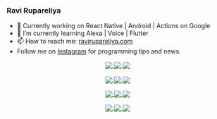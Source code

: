 ### Ravi Rupareliya

- 🔭 Currently working on React Native | Android | Actions on Google
- 🌱 I’m currently learning Alexa | Voice | Flutter
- 📫 How to reach me: [ravirupareliya.com](https://ravirupareliya.com)
- Follow me on [Instagram](https://www.instagram.com/ravi.rupareliya/) for programming tips and news.

<a href="https://www.instagram.com/ravi.rupareliya/" target="_blank">
<!-- insta-feed:START-->
<p align="center">
<img align="center" src=https://scontent-iad3-1.cdninstagram.com/v/t51.2885-15/e35/s150x150/122425343_1572645589603046_1626634953961554534_n.jpg?_nc_ht=scontent-iad3-1.cdninstagram.com&_nc_cat=102&_nc_ohc=3Et-9G1HrAIAX9ckY2c&tp=1&oh=f5884c4af17dc48e6856c8f2d0dc0aaf&oe=601EF741 />
<img align="center" src=https://scontent-iad3-1.cdninstagram.com/v/t51.2885-15/e35/s150x150/119738360_171946631175661_8308691936849414239_n.jpg?_nc_ht=scontent-iad3-1.cdninstagram.com&_nc_cat=101&_nc_ohc=TMUOZ3A0LyYAX9daiQH&tp=1&oh=e55124a043034b833630b42e7728f7c9&oe=601DF35D />
<img align="center" src=https://scontent-iad3-1.cdninstagram.com/v/t51.2885-15/e35/s150x150/119471335_3325605627530848_5783608158621298966_n.jpg?_nc_ht=scontent-iad3-1.cdninstagram.com&_nc_cat=104&_nc_ohc=l3OjgVCJpyMAX9JuZv6&tp=1&oh=50247ce1b14d88101050eda944744ccc&oe=601E7001 />
</p>
<p align="center">
<img align="center" src=https://scontent-iad3-1.cdninstagram.com/v/t51.2885-15/e35/s150x150/118735524_155532192843864_2438830621806811548_n.jpg?_nc_ht=scontent-iad3-1.cdninstagram.com&_nc_cat=100&_nc_ohc=Wkvap0Rie-8AX_nPD32&tp=1&oh=85d16870aab2a1acbbd7842be8d254de&oe=601C3C6E />
<img align="center" src=https://scontent-iad3-1.cdninstagram.com/v/t51.2885-15/e35/s150x150/118358282_793232521422249_4194198869826492121_n.jpg?_nc_ht=scontent-iad3-1.cdninstagram.com&_nc_cat=109&_nc_ohc=Kz_BuzkMt2kAX_VxwbK&tp=1&oh=7613da107f91248d6120a784079ebacf&oe=601F01BC />
<img align="center" src=https://scontent-iad3-1.cdninstagram.com/v/t51.2885-15/e35/s150x150/118083536_653646245259286_4437462516989252087_n.jpg?_nc_ht=scontent-iad3-1.cdninstagram.com&_nc_cat=110&_nc_ohc=gF9kJvpQ3nUAX_41Mgr&tp=1&oh=780c0c040d81663a3f044cba6633e326&oe=601F715C />
</p>
<p align="center">
<img align="center" src=https://scontent-iad3-1.cdninstagram.com/v/t51.2885-15/e35/s150x150/118175330_604822603490734_6882222491011634628_n.jpg?_nc_ht=scontent-iad3-1.cdninstagram.com&_nc_cat=110&_nc_ohc=Q27TmRHRCHUAX-GcYfd&tp=1&oh=274513947deeac885d7f356d3085725d&oe=601DA677 />
<img align="center" src=https://scontent-iad3-1.cdninstagram.com/v/t51.2885-15/e35/s150x150/117801930_118850686597100_8281062695853943386_n.jpg?_nc_ht=scontent-iad3-1.cdninstagram.com&_nc_cat=108&_nc_ohc=h49g2vlN674AX_pQ41b&tp=1&oh=186706e7ec45a4a5b5d6063c88ec43e4&oe=601E1840 />
<img align="center" src=https://scontent-iad3-1.cdninstagram.com/v/t51.2885-15/e35/s150x150/117867292_2771207523148452_3241414180657952736_n.jpg?_nc_ht=scontent-iad3-1.cdninstagram.com&_nc_cat=100&_nc_ohc=cHirAiK2-t4AX9Xk-o6&tp=1&oh=df017679786303ddbba2d6f0baedebbe&oe=601DB0A1 />
</p>
<p align="center">
<img align="center" src=https://scontent-iad3-1.cdninstagram.com/v/t51.2885-15/e35/s150x150/117931678_793632161399712_7562658963115355616_n.jpg?_nc_ht=scontent-iad3-1.cdninstagram.com&_nc_cat=100&_nc_ohc=RVvG2wAkXfYAX9nH5T0&tp=1&oh=98629c87459d6c295cb1b613c735bb06&oe=601FB037 />
<img align="center" src=https://scontent-iad3-1.cdninstagram.com/v/t51.2885-15/e35/s150x150/117747115_220949032661980_1081920512424702093_n.jpg?_nc_ht=scontent-iad3-1.cdninstagram.com&_nc_cat=104&_nc_ohc=hyUzbSfXGFsAX_CHhYN&tp=1&oh=f0b67c82e53c68f5e232d0cd6f358e55&oe=601D2816 />
<img align="center" src=https://scontent-iad3-1.cdninstagram.com/v/t51.2885-15/e35/s150x150/117564950_167171931547080_7523565149947571776_n.jpg?_nc_ht=scontent-iad3-1.cdninstagram.com&_nc_cat=100&_nc_ohc=oTdYyR-CD-MAX9y9-A5&tp=1&oh=788a9a398f59246135c80996b042fbe3&oe=601C585D />
</p>

<!-- insta-feed:END-->
</a>
